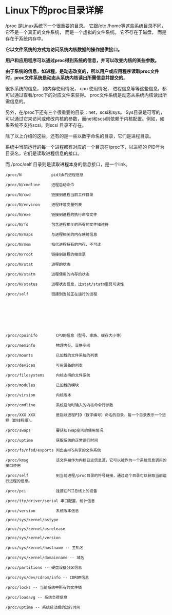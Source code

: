 # Linux下的proc目录详解



/proc 是Linux系统下一个很重要的目录。 它跟/etc /home等这些系统目录不同， 它不是一个真正的文件系统， 而是一个虚拟的文件系统。 它不存在于磁盘， 而是存在于系统内存中。



**它以文件系统的方式为访问系统内核数据的操作提供接口。**



**用户和应用程序可以通过proc得到系统的信息，并可以改变内核的某些参数。**

**由于系统的信息，如进程，是动态改变的，所以用户或应用程序读取proc文件时，proc文件系统是动态从系统内核读出所需信息并提交的**。

很多系统的信息， 如内存使用情况， cpu 使用情况， 进程信息等等这些信息，都可以通过查看/proc下的对应文件来获得。 proc文件系统是动态从系统内核读出所需信息的。



另外，在/proc下还有三个很重要的目录：net，scsi和sys。 Sys目录是可写的，可以通过它来访问或修改内核的参数，而net和scsi则依赖于内核配置。例如，如果系统不支持scsi，则scsi 目录不存在。

除了以上介绍的这些，还有的是一些以数字命名的目录，它们是进程目录。

系统中当前运行的每一个进程都有对应的一个目录在/proc下，以进程的 PID号为目录名，它们是读取进程信息的接口。

而 /proc/self 目录则是读取进程本身的信息接口，是一个link。



```shell
/proc/N             pid为N的进程信息

/proc/N/cmdline     进程启动命令

/proc/N/cwd         链接到进程当前工作目录

/proc/N/environ     进程环境变量列表

/proc/N/exe         链接到进程的执行命令文件

/proc/N/fd          包含进程相关的所有的文件描述符

/proc/N/maps        与进程相关的内存映射信息

/proc/N/mem         指代进程持有的内存，不可读

/proc/N/root        链接到进程的根目录

/proc/N/stat        进程的状态

/proc/N/statm       进程使用的内存的状态

/proc/N/status      进程状态信息，比stat/statm更具可读性

/proc/self          链接到当前正在运行的进程








/proc/cpuinifo        CPU的信息（型号、家族、缓存大小等）

/proc/meminfo         物理内存、交换空间

/proc/mounts          已加载的文件系统的列表

/proc/devices         可用设备的列表

/proc/filesystems     内核支持的文件系统

/proc/modules         已加载的模块

/proc/virsion         内核版本

/proc/cmdline         系统启动时输入的内核命令行参数

/proc/XXX XXX         是指以进程PID（数字编号）命名的目录，每一个目录表示一个进程（即线程组）。

/proc/swaps           要获知swap空间的使用情况

/proc/uptime          获取系统的正常运行时间

/proc/fs/nfsd/exports 列出由NFS共享的文件系统

/proc/kmsg            该文件被作为内核日志信息源，它可以被作为一个系统信息调用的接口使用

/proc/self            到当前进程/proc目录的符号链接，通过这个目录可以获取当前运行进程的信息。

/proc/pci             挂接在PCI总线上的设备

/proc/tty/driver/serial 串口配置、统计信息

/proc/version         系统版本信息

/proc/sys/kernel/ostype

/proc/sys/kernel/osrelease

/proc/sys/kernel/version

/proc/sys/kernel/hostname -- 主机名

/proc/sys/kernel/domainname -- 域名

/proc/partitions -- 硬盘设备分区信息

/proc/sys/dev/cdrom/info -- CDROM信息

/proc/locks -- 当前系统中所有的文件锁

/proc/loadavg -- 系统负荷信息

/proc/uptime -- 系统启动后的运行时间
```

